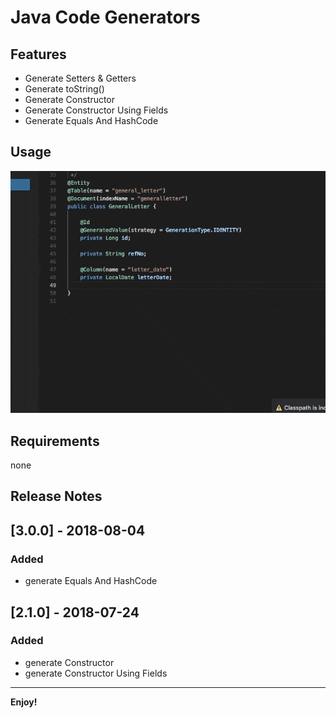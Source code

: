 # Java Code Generators

## Features

- Generate Setters & Getters
- Generate toString()
- Generate Constructor
- Generate Constructor Using Fields
- Generate Equals And HashCode

## Usage

![how use](images/usagev3.gif)

## Requirements

none

## Release Notes

## [3.0.0] - 2018-08-04

### Added

- generate Equals And HashCode

## [2.1.0] - 2018-07-24

### Added

- generate Constructor
- generate Constructor Using Fields

-----------------------------------------------------------------------------------------------------------

**Enjoy!**
